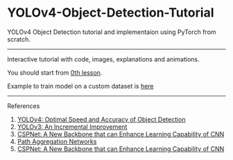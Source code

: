 # YOLOv4-Object-Detection-Tutorial
YOLOv4 Object Detection tutorial and implementaion using PyTorch from scratch.

---

Interactive tutorial with code, images, explanations and animations.

You should start from [0th lesson](/ipynb/0-introduction.ipynb).

Example to train model on a custom dataset is [here](/ipynb/Yolov4_Traffic_sign_detection.ipynb)

---
References

1) [YOLOv4: Optimal Speed and Accuracy of Object Detection](https://arxiv.org/pdf/2004.10934.pdf)
2) [YOLOv3: An Incremental Improvement](https://arxiv.org/pdf/1804.02767v1.pdf)
3) [CSPNet: A New Backbone that can Enhance Learning Capability of CNN](https://openaccess.thecvf.com/content_CVPRW_2020/papers/w28/Wang_CSPNet_A_New_Backbone_That_Can_Enhance_Learning_Capability_of_CVPRW_2020_paper.pdf)
4) [Path Aggregation Networks](https://openaccess.thecvf.com/content_cvpr_2018/papers/Liu_Path_Aggregation_Network_CVPR_2018_paper.pdf)
5) [CSPNet: A New Backbone that can Enhance Learning Capability of CNN](https://openaccess.thecvf.com/content_CVPRW_2020/papers/w28/Wang_CSPNet_A_New_Backbone_That_Can_Enhance_Learning_Capability_of_CVPRW_2020_paper.pdf)
